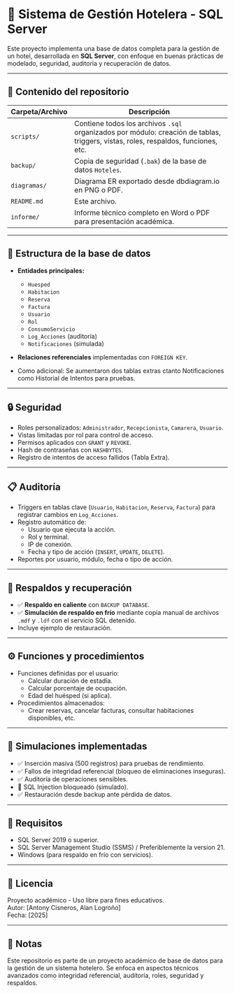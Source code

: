 # 🏨 Sistema de Gestión Hotelera - SQL Server

Este proyecto implementa una base de datos completa para la gestión de un hotel, desarrollada en **SQL Server**, con enfoque en buenas prácticas de modelado, seguridad, auditoría y recuperación de datos.

---

## 📂 Contenido del repositorio

| Carpeta/Archivo                  | Descripción |
|----------------------------------|-------------|
| `scripts/`                        | Contiene todos los archivos `.sql` organizados por módulo: creación de tablas, triggers, vistas, roles, respaldos, funciones, etc. |
| `backup/`                         | Copia de seguridad (`.bak`) de la base de datos `Hoteles`. |
| `diagramas/`                      | Diagrama ER exportado desde dbdiagram.io en PNG o PDF. |
| `README.md`                       | Este archivo. |
| `informe/`                        | Informe técnico completo en Word o PDF para presentación académica. |

---

## 🧱 Estructura de la base de datos

- **Entidades principales:**
  - `Huesped`
  - `Habitacion`
  - `Reserva`
  - `Factura`
  - `Usuario`
  - `Rol`
  - `ConsumoServicio`
  - `Log_Acciones` (auditoría)
  - `Notificaciones` (simulada)

- **Relaciones referenciales** implementadas con `FOREIGN KEY`.
- Como adicional: Se aumentaron dos tablas extras ctanto Notificaciones como Historial de Intentos para pruebas.

---

## 🔒 Seguridad

- Roles personalizados: `Administrador`, `Recepcionista`, `Camarera`, `Usuario`.
- Vistas limitadas por rol para control de acceso.
- Permisos aplicados con `GRANT` y `REVOKE`.
- Hash de contraseñas con `HASHBYTES`.
- Registro de intentos de acceso fallidos (Tabla Extra).

---

## 📋 Auditoría

- Triggers en tablas clave (`Usuario`, `Habitacion`, `Reserva`, `Factura`) para registrar cambios en `Log_Acciones`.
- Registro automático de:
  - Usuario que ejecuta la acción.
  - Rol y terminal.
  - IP de conexión.
  - Fecha y tipo de acción (`INSERT`, `UPDATE`, `DELETE`).
- Reportes por usuario, módulo, fecha o tipo de acción.

---

## 💾 Respaldos y recuperación

- ✅ **Respaldo en caliente** con `BACKUP DATABASE`.
- ✅ **Simulación de respaldo en frío** mediante copia manual de archivos `.mdf` y `.ldf` con el servicio SQL detenido.
- Incluye ejemplo de restauración.

---

## ⚙️ Funciones y procedimientos

- Funciones definidas por el usuario:
  - Calcular duración de estadía.
  - Calcular porcentaje de ocupación.
  - Edad del huésped (si aplica).
- Procedimientos almacenados:
  - Crear reservas, cancelar facturas, consultar habitaciones disponibles, etc.

---

## 🧪 Simulaciones implementadas

- ✅ Inserción masiva (500 registros) para pruebas de rendimiento.
- ✅ Fallos de integridad referencial (bloqueo de eliminaciones inseguras).
- ✅ Auditoría de operaciones sensibles.
- 🚫 SQL Injection bloqueado (simulado).
- ✅ Restauración desde backup ante pérdida de datos.

---

## 🚀 Requisitos

- SQL Server 2019 o superior.
- SQL Server Management Studio (SSMS) / Preferiblemente la version 21.
- Windows (para respaldo en frío con servicios).

---

## 📜 Licencia

Proyecto académico - Uso libre para fines educativos.  
Autor: [Antony Cisneros, Alan Logroño]  
Fecha: [2025]

---

## 📌 Notas

Este repositorio es parte de un proyecto académico de base de datos para la gestión de un sistema hotelero. Se enfoca en aspectos técnicos avanzados como integridad referencial, auditoría, roles, seguridad y respaldos.

